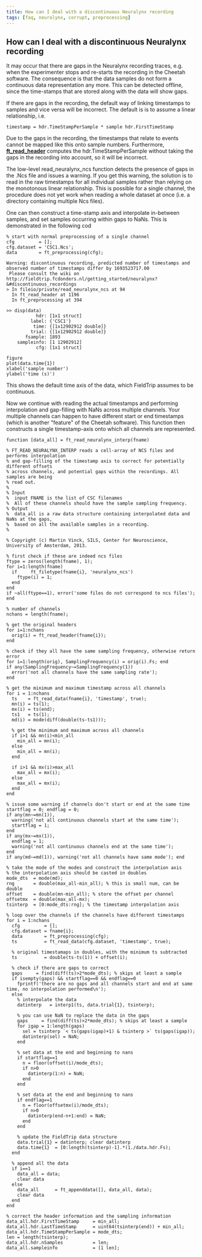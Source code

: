 ```yaml
---
title: How can I deal with a discontinuous Neuralynx recording
tags: [faq, neuralynx, corrupt, preprocessing]
---
```


## How can I deal with a discontinuous Neuralynx recording

It may occur that there are gaps in the Neuralynx recording traces, e.g. when the experimenter stops and re-starts the recording in the Cheetah software. The consequence is that the data samples do not form a continuous data representation any more. This can be detected offline, since the time-stamps that are stored along with the data will show gaps.

If there are gaps in the recording, the default way of linking timestamps to samples and vice versa will be incorrect. The default is is to assume a linear relationship, i.e.

    timestamp = hdr.TimeStampPerSample * sample hdr.FirstTimeStamp

Due to the gaps in the recording, the timestamps that relate to events cannot be mapped like this onto sample numbers. Furthermore, **[ft_read_header](/reference/ft_read_header)** computes the hdr.TimeStampPerSample without taking the gaps in the recording into account, so it will be incorrect.

The low-level read_neuralynx_ncs function detects the presence of gaps in the .Ncs file and issues a warning. If you get this warning, the solution is to read in the raw timestamps for all individual samples rather than relying on the monotonous linear relationship. This is possible for a single channel, the procedure does not yet work when reading a whole dataset at once (i.e. a directory containing multiple Ncs files).

One can then construct a time-stamp axis and interpolate in-between samples, and set samples occurring within gaps to NaNs. This is demonstrated in the following cod

	% start with normal preprocessing of a single channel
	cfg         = [];
	cfg.dataset = 'CSC1.Ncs';
	data        = ft_preprocessing(cfg);

	Warning: discontinuous recording, predicted number of timestamps and observed number of timestamps differ by 1693523717.00
	 Please consult the wiki on http://fieldtrip.fcdonders.nl/getting_started/neuralynx?&#discontinuous_recordings
	> In fileio/private/read_neuralynx_ncs at 94
	  In ft_read_header at 1196
	  In ft_preprocessing at 394

	>> disp(data)
	           hdr: [1x1 struct]
	         label: {'CSC1'}
	          time: {[1x12902912 double]}
	         trial: {[1x12902912 double]}
	       fsample: 1893
	    sampleinfo: [1 12902912]
	           cfg: [1x1 struct]

	figure
	plot(data.time{1})
	xlabel('sample number')
	ylabel('time (s)')

This shows the default time axis of the data, which FieldTrip assumes to be continuous.

Now we continue with reading the actual timestamps and performing interpolation and gap-filling with NaNs across multiple channels. Your multiple channels can happen to have different start or end timestamps (which is another "feature" of the Cheetah software). This function then constructs a single timestamp-axis onto which all channels are represented.

	function [data_all] = ft_read_neuralynx_interp(fname)

	% FT_READ_NEURALYNX_INTERP reads a cell-array of NCS files and performs interpolation
	% and gap-filling of the timestamp axis to correct for potentially different offsets
	% across channels, and potential gaps within the recordings. All samples are being
	% read out.
	%
	% Input
	%  input FNAME is the list of CSC filenames
	%  All of these channels should have the sample sampling frequency.
	% Output
	%  data_all is a raw data structure containing interpolated data and NaNs at the gaps,
	%  based on all the available samples in a recording.
	%

	% Copyright (c) Martin Vinck, SILS, Center for Neuroscience, University of Amsterdam, 2013.

	% first check if these are indeed ncs files
	ftype = zeros(length(fname), 1);
	for i=1:length(fname)
	  if     ft_filetype(fname{i}, 'neuralynx_ncs')
	    ftype(i) = 1;
	  end
	end
	if ~all(ftype==1), error('some files do not correspond to ncs files'); end

	% number of channels
	nchans = length(fname);

	% get the original headers
	for i=1:nchans
	  orig(i) = ft_read_header(fname{i});
	end

	% check if they all have the same sampling frequency, otherwise return error
	for i=1:length(orig), SamplingFrequency(i) = orig(i).Fs; end
	if any(SamplingFrequency~=SamplingFrequency(1))
	  error('not all channels have the same sampling rate');
	end

	% get the minimum and maximum timestamp across all channels
	for i = 1:nchans
	  ts    = ft_read_data(fname{i}, 'timestamp', true);  
	  mn(i) = ts(1);
	  mx(i) = ts(end);
	  ts1   = ts(1);
	  md(i) = mode(diff(double(ts-ts1)));

	  % get the minimum and maximum across all channels
	  if i>1 && mn(i)<min_all
	    min_all = mn(i);
	  else
	    min_all = mn(i);
	  end

	  if i>1 && mx(i)>max_all
	    max_all = mx(i);
	  else
	    max_all = mx(i);
	  end
	end

	% issue some warning if channels don't start or end at the same time
	startflag = 0; endflag = 0;
	if any(mn~=mn(1)),
	  warning('not all continuous channels start at the same time');
	  startflag = 1;
	end
	if any(mx~=mx(1)),
	  endflag = 1;
	  warning('not all continuous channels end at the same time');
	end
	if any(md~=md(1)), warning('not all channels have same mode'); end

	% take the mode of the modes and construct the interpolation axis
	% the interpolation axis should be casted in doubles
	mode_dts  = mode(md);
	rng       = double(max_all-min_all); % this is small num, can be double
	offset    = double(mn-min_all); % store the offset per channel
	offsetmx  = double(max_all-mx);
	tsinterp  = [0:mode_dts:rng]; % the timestamp interpolation axis

	% loop over the channels if the channels have different timestamps
	for i = 1:nchans
	  cfg         = [];
	  cfg.dataset = fname{i};
	  data        = ft_preprocessing(cfg);
	  ts          = ft_read_data(cfg.dataset, 'timestamp', true);  

	  % original timestamaps in doubles, with the minimum ts subtracted
	  ts          = double(ts-ts(1)) + offset(i);

	  % check if there are gaps to correct
	  gaps     = find(diff(ts)>2*mode_dts); % skips at least a sample
	  if isempty(gaps) && startflag==0 && endflag==0
	    fprintf('there are no gaps and all channels start and end at same time, no interpolation performed\n');
	  else  
	    % interpolate the data
	    datinterp   = interp1(ts, data.trial{1}, tsinterp);

	    % you can use NaN to replace the data in the gaps
	    gaps     = find(diff(ts)>2*mode_dts); % skips at least a sample
	    for igap = 1:length(gaps)
	      sel = tsinterp `< ts(gaps(igap)+1) & tsinterp >` ts(gaps(igap));
	      datinterp(sel) = NaN;
	    end

	    % set data at the end and beginning to nans
	    if startflag==1
	      n = floor(offset(i)/mode_dts);
	      if n>0
	        datinterp(1:n) = NaN;
	      end
	    end

	    % set data at the end and beginning to nans
	    if endflag==1
	      n = floor(offsetmx(i)/mode_dts);
	      if n>0
	        datinterp(end-n+1:end) = NaN;
	      end
	    end

	    % update the FieldTrip data structure
	    data.trial{1} = datinterp; clear datinterp
	    data.time{1}  = [0:length(tsinterp)-1].*(1./data.hdr.Fs);
	  end

	  % append all the data
	  if i==1
	    data_all = data;
	    clear data
	  else
	    data_all      = ft_appenddata([], data_all, data);
	    clear data
	  end
	end

	% correct the header information and the sampling information
	data_all.hdr.FirstTimeStamp     = min_all;
	data_all.hdr.LastTimeStamp      = uint64(tsinterp(end)) + min_all;
	data_all.hdr.TimeStampPerSample = mode_dts;
	len = length(tsinterp);
	data_all.hdr.nSamples           = len;
	data_all.sampleinfo             = [1 len];
